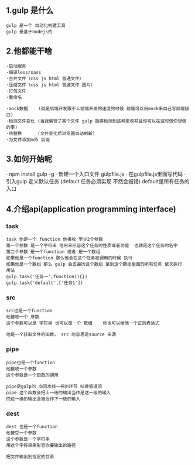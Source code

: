 ## 1.gulp 是什么

    gulp 是一个 自动化构建工具
    gulp 是基于nodejs的

## 2.他都能干啥

    ·启动服务
    ·编译less/sass
    ·合并文件（css js html 普通文件）
    ·压缩文件（css js html 普通文件 图片）
    ·打包文件
    ·重命名
    
    ·mock数据    (就是后端开发跟不上前端开发的速度的时候 前端可以用mock来自己写后端接口)
    ·检测文件变化 (当我编辑了某个文件 gulp 能够检测到这种更改并且你可以在这时做你想做的事)
    ·热替换      (文件变化后浏览器自动刷新)
    ·为文件添加md5 后缀

## 3.如何开始呢

   · npm install gulp -g
   · 新建一个入口文件 gulpfile.js
   · 在gulpfile.js里面写代码
   · 引入gulp 定义默认任务 (default 任务必须实现 不然会报错)   default是所有任务的入口

## 4.介绍api(application programming interface)

### task

    task 他是一个 function 他接收 至少2个参数
    第一个参数 是一个字符串 他用来形容这个任务的性质或者功能  也就是这个任务的名字
    第二个参数 是一个function 或者 是一个数组
    如果他是一个function 那么他会在这个任务被调用的时候 执行
    如果他是一个数组 那么 gulp 会去遍历这个数组 拿到这个数组里面的所有任务 依次执行 
    用法
    gulp.task('任务一',function(){})
    gulp.task('default',['任务1'])

### src

    src也是一个function
    他接收一个 参数 
    这个参数可以是 字符串 也可以是一个 数组    你也可以给他一个正则表达式

    他是一个获取文件的函数。 src 的意思是source 来源

### pipe

    pipe也是一个function
    他接收一个参数
    这个参数是一个函数的调用

    pipe是gulp的 向流水线一样的环节 叫做管道流
    pipe 这个函数会把上一级的输出当作是这一级的输入
    而这一级的输出会被当作下一级的输入

    
### dest

    dest 也是一个function
    他接受一个参数
    这个参数是一个字符串
    用这个字符串来形容你要输出的路径

    把文件输出到指定的目录